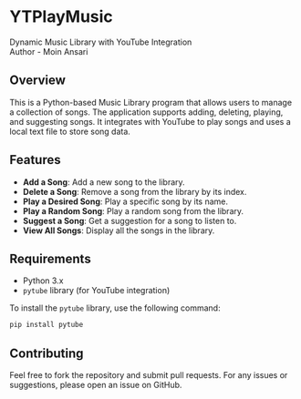 # YTPlayMusic
Dynamic Music Library with YouTube Integration
<br>Author - Moin Ansari

## Overview

This is a Python-based Music Library program that allows users to manage a collection of songs. The application supports adding, deleting, playing, and suggesting songs. It integrates with YouTube to play songs and uses a local text file to store song data.

## Features

- **Add a Song**: Add a new song to the library.
- **Delete a Song**: Remove a song from the library by its index.
- **Play a Desired Song**: Play a specific song by its name.
- **Play a Random Song**: Play a random song from the library.
- **Suggest a Song**: Get a suggestion for a song to listen to.
- **View All Songs**: Display all the songs in the library.

## Requirements

- Python 3.x
- `pytube` library (for YouTube integration)

To install the `pytube` library, use the following command:

```bash
pip install pytube
```
## Contributing

Feel free to fork the repository and submit pull requests. For any issues or suggestions, please open an issue on GitHub.
